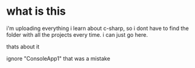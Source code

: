 # what is this
i'm uploading everything i learn about c-sharp, so i dont have to find the folder with all the
projects every time. i can just go here.

thats about it

ignore "ConsoleApp1" that was a mistake